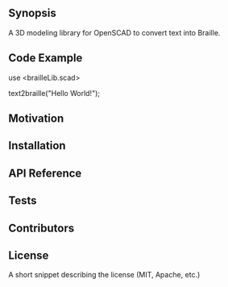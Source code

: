 ## Synopsis

A 3D modeling library for OpenSCAD to convert text into Braille.

## Code Example

use <brailleLib.scad>

text2braille("Hello World!");

## Motivation


## Installation


## API Reference


## Tests



## Contributors


## License

A short snippet describing the license (MIT, Apache, etc.)